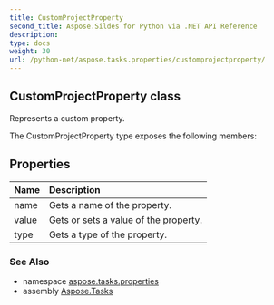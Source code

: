 ```yaml
---
title: CustomProjectProperty
second_title: Aspose.Sildes for Python via .NET API Reference
description: 
type: docs
weight: 30
url: /python-net/aspose.tasks.properties/customprojectproperty/
---
```


## CustomProjectProperty class

Represents a custom property.

The CustomProjectProperty type exposes the following members:
## Properties
| Name | Description |
| :- | :- |
|name|Gets a name of the property.|
|value|Gets or sets a value of the property.|
|type|Gets a type of the property.|

### See Also

* namespace [aspose.tasks.properties](/tasks/python-net/aspose.tasks.properties/)
* assembly [Aspose.Tasks](/tasks/python-net/)

